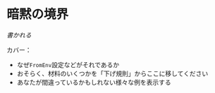 # <!--Implied Bounds--> 暗黙の境界

<!--*to be written*-->
*書かれる*

<!--Cover:-->
カバー：

- <!--Why the `FromEnv` setup etc is the way it is-->
   なぜ`FromEnv`設定などがそれであるか
- <!--Perhaps move some of the material from 'lowering rules' in to here-->
   おそらく、材料のいくつかを「下げ規則」からここに移してください
- <!--Show various examples where you could go wrong-->
   あなたが間違っているかもしれない様々な例を表示する
